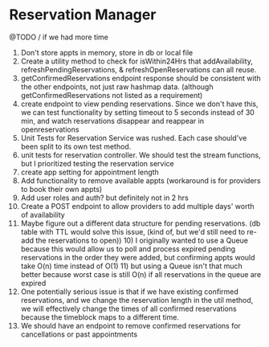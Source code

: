 # Reservation Manager
@TODO / if we had more time
1) Don't store appts in memory, store in db or local file
2) Create a utility method to check for isWithin24Hrs that addAvailability, refreshPendingReservations, & refreshOpenReservations can all reuse.
2) getConfirmedReservations endpoint response should be consistent with the other endpoints, not just raw hashmap data. (although getConfirmedReservations not listed as a requirement)
3) create endpoint to view pending reservations.  Since we don't have this, we can test functionality by setting timeout to 5 seconds instead of 30 min, and watch reservations disappear and reappear in openreservations
4) Unit Tests for Reservation Service was rushed.  Each case should've been split to its own test method.
4) unit tests for reservation controller.  We should test the stream functions, but I prioritized testing the reservation service
5) create app setting for appointment length
6) Add functionality to remove available appts (workaround is for providers to book their own appts)
7) Add user roles and auth? but definitely not in 2 hrs
8) Create a POST endpoint to allow providers to add multiple days' worth of availability
9) Maybe figure out a different data structure for pending reservations. (db table with TTL would solve this issue, (kind of, but we'd still need to re-add the reservations to open))
   10) I originally wanted to use a Queue because this would allow us to poll and process expired pending reservations in the order they were added, but confirming appts would take O(n) time instead of O(1)
   11) but using a Queue isn't that much better because worst case is still O(n) if all reservations in the queue are expired
12) One potentially serious issue is that if we have existing confirmed reservations, and we change the reservation length in the util method, we will effectively change the times of all confirmed reservations because the timeblock maps to a different time.
13) We should have an endpoint to remove confirmed reservations for cancellations or past appointments
